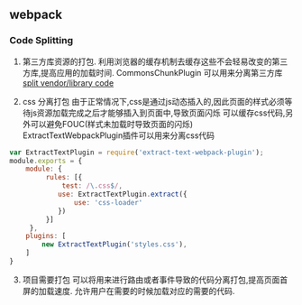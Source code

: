 ## webpack 


### Code Splitting

1. 第三方库资源的打包.
利用浏览器的缓存机制去缓存这些不会轻易改变的第三方库,提高应用的加载时间.
CommonsChunkPlugin 可以用来分离第三方库<a href="https://webpack.js.org/guides/code-splitting-libraries">split vendor/library code</a>

2. css 分离打包
由于正常情况下,css是通过js动态插入的,因此页面的样式必须等待js资源加载完成之后才能够插入到页面中,导致页面闪烁
可以缓存css代码,另外可以避免FOUC(样式未加载时导致页面的闪烁)
ExtractTextWebpackPlugin插件可以用来分离css代码

```js
var ExtractTextPlugin = require('extract-text-webpack-plugin');
module.exports = {
    module: {
         rules: [{
             test: /\.css$/,
            use: ExtractTextPlugin.extract({
                use: 'css-loader'
            })
         }]
     },
    plugins: [
        new ExtractTextPlugin('styles.css'),
    ]
}
```

3. 项目需要打包
可以将用来进行路由或者事件导致的代码分离打包,提高页面首屏的加载速度.
允许用户在需要的时候加载对应的需要的代码.